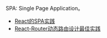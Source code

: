 SPA: Single Page Application。  

* [React的SPA实践](https://www.jianshu.com/p/e8b33dd74190)
* [React-Router动态路由设计最佳实践](https://segmentfault.com/a/1190000011765141)

